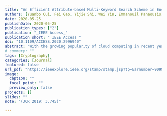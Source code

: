 ```yaml
---
title: "An Efficient Attribute-based Multi-Keyword Search Scheme in Encrypted Keyword Generation"
authors: [Yuanbo Cui, Fei Gao, Yijie Shi, Wei Yin, Emmanouil Panaousis, Kaitai Liang]
date: 2020-05-25
publishDate: 2020-05-25
publication_types: ["2"]
publication: "_IEEE Access_"
publication_short: "_IEEE Access_"
doi: "10.1109/ACCESS.2020.2996940"
abstract: "With the growing popularity of cloud computing in recent years, data owners (DOs) now prefer to outsource their data to cloud servers and allow the specific data users (DUs) to retrieve the data. Searchable encryption is an important tool to provide secure search over the encrypted cloud data without infringing data confidentiality and data privacy. In this work, we consider a secure search service providing fine-grained and search functionality, called attribute-based multiple keyword search (ABMKS), which can be seen as an extension of searchable encryption. In the existing ABMKS schemes, the computation operations in the encrypted keyword index generation are time-consuming modular exponentiation, and the number of which is linearly growing with the factor $m$. Here $m$ is the number of keywords embedded in a file. To reduce the computation overhead, in this paper, we propose an ABMKS with only multiplication operations in encrypted keyword index generation. As a result, the computation cost of the encrypted keyword index generation is more efficient than the existing schemes. In addition, the encrypted keyword indexes are aggregated into one item, which is regardless of the number of underlying keywords in a file data. Finally, the security and the performance analysis demonstrate that our scheme is both efficient and secure."
# summary: ""
tags: [Cryptography]
categories: [Journal]
featured: false
url_pdf: "https://ieeexplore.ieee.org/stamp/stamp.jsp?tp=&arnumber=9099301"
image:
  caption: ""
  focal_point: ""
  preview_only: false
projects: []
slides: ""
note: "(JCR 2019: 3.745)"

---
```


